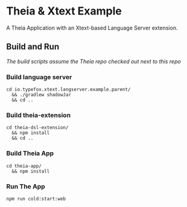 # Theia & Xtext Example

A Theia Application with an Xtext-based Language Server extension.

## Build and Run

_The build scripts assume the Theia repo checked out next to this repo_

### Build language server
```
cd io.typefox.xtext.langserver.example.parent/ 
  && ./gradlew shadowJar 
  && cd ..
```

### Build theia-extension
```
cd theia-dsl-extension/ 
  && npm install
  && cd ..
```
### Build Theia App
```
cd theia-app/
  && npm install
```  
### Run The App
```
npm run cold:start:web
```
